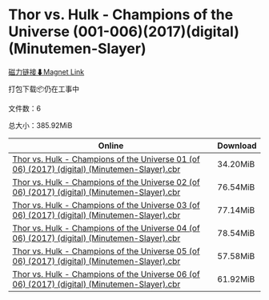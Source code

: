 # Thor vs. Hulk - Champions of the Universe (001-006)(2017)(digital)(Minutemen-Slayer)

[磁力链接⬇Magnet Link](magnet:?xt=urn:btih:54cbfb6b2b0501ba07210d521ad6a778f4b8aa84&dn=Thor%20vs.%20Hulk%20-%20Champions%20of%20the%20Universe%20%28001-006%29%282017%29%28digital%29%28Minutemen-Slayer%29)

打包下载📦仍在工事中

文件数：6

总大小：385.92MiB

Online | Download
--- | ---
[Thor vs. Hulk - Champions of the Universe 01 (of 06) (2017) (digital) (Minutemen-Slayer).cbr](https://github.com/alicewish/markdown/blob/master/comic/Thor-vs-Hulk-Champions-of-Universe-01-of-06-2017-digital-Minutemen-Slayer-cbr.md) | 34.20MiB
[Thor vs. Hulk - Champions of the Universe 02 (of 06) (2017) (digital) (Minutemen-Slayer).cbr](https://github.com/alicewish/markdown/blob/master/comic/Thor-vs-Hulk-Champions-of-Universe-02-of-06-2017-digital-Minutemen-Slayer-cbr.md) | 76.54MiB
[Thor vs. Hulk - Champions of the Universe 03 (of 06) (2017) (digital) (Minutemen-Slayer).cbr](https://github.com/alicewish/markdown/blob/master/comic/Thor-vs-Hulk-Champions-of-Universe-03-of-06-2017-digital-Minutemen-Slayer-cbr.md) | 77.14MiB
[Thor vs. Hulk - Champions of the Universe 04 (of 06) (2017) (digital) (Minutemen-Slayer).cbr](https://github.com/alicewish/markdown/blob/master/comic/Thor-vs-Hulk-Champions-of-Universe-04-of-06-2017-digital-Minutemen-Slayer-cbr.md) | 78.54MiB
[Thor vs. Hulk - Champions of the Universe 05 (of 06) (2017) (digital) (Minutemen-Slayer).cbr](https://github.com/alicewish/markdown/blob/master/comic/Thor-vs-Hulk-Champions-of-Universe-05-of-06-2017-digital-Minutemen-Slayer-cbr.md) | 57.58MiB
[Thor vs. Hulk - Champions of the Universe 06 (of 06) (2017) (digital) (Minutemen-Slayer).cbr](https://github.com/alicewish/markdown/blob/master/comic/Thor-vs-Hulk-Champions-of-Universe-06-of-06-2017-digital-Minutemen-Slayer-cbr.md) | 61.92MiB
